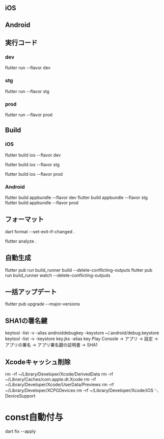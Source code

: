 ## iOS


## Android

## 実行コード

### dev
flutter run --flavor dev

### stg
flutter run --flavor stg

### prod
flutter run --flavor prod

## Build

### iOS
flutter build ios --flavor dev

flutter build ios --flavor stg

flutter build ios --flavor prod

### Android
flutter build appbundle --flavor dev
flutter build appbundle --flavor stg
flutter build appbundle --flavor prod

## フォーマット
dart format --set-exit-if-changed .

flutter analyze .
## 自動生成
flutter pub run build_runner build --delete-conflicting-outputs
flutter pub run build_runner watch --delete-conflicting-outputs
## 一括アップデート
flutter pub upgrade --major-versions

## SHA1の署名鍵
keytool -list -v \-alias androiddebugkey -keystore ~/.android/debug.keystore
keytool -list -v -keystore key.jks -alias key
Play Console -> アプリ -> 設定 -> アプリの署名 -> アプリ署名鍵の証明書 -> SHA1


## Xcodeキャッシュ削除
rm -rf ~/Library/Developer/Xcode/DerivedData
rm -rf ~/Library/Caches/com.apple.dt.Xcode
rm -rf ~/Library/Developer/Xcode/UserData/Previews
rm -rf ~/Library/Developer/XCPGDevices
rm -rf ~/Library/Developer/Xcode/iOS ＼DeviceSupport

# const自動付与
dart fix --apply